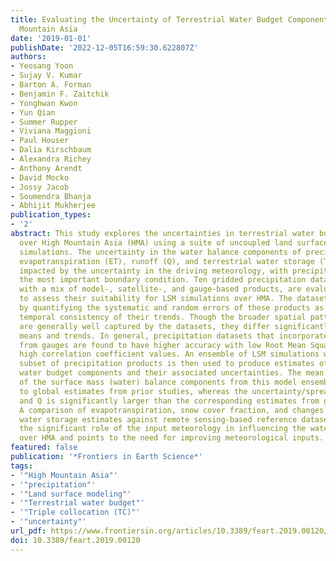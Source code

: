 ```yaml
---
title: Evaluating the Uncertainty of Terrestrial Water Budget Components Over High
  Mountain Asia
date: '2019-01-01'
publishDate: '2022-12-05T16:59:30.622807Z'
authors:
- Yeosang Yoon
- Sujay V. Kumar
- Barton A. Forman
- Benjamin F. Zaitchik
- Yonghwan Kwon
- Yun Qian
- Summer Rupper
- Viviana Maggioni
- Paul Houser
- Dalia Kirschbaum
- Alexandra Richey
- Anthony Arendt
- David Mocko
- Jossy Jacob
- Soumendra Bhanja
- Abhijit Mukherjee
publication_types:
- '2'
abstract: This study explores the uncertainties in terrestrial water budget estimation
  over High Mountain Asia (HMA) using a suite of uncoupled land surface model (LSM)
  simulations. The uncertainty in the water balance components of precipitation (P),
  evapotranspiration (ET), runoff (Q), and terrestrial water storage (TWS) is significantly
  impacted by the uncertainty in the driving meteorology, with precipitation being
  the most important boundary condition. Ten gridded precipitation datasets along
  with a mix of model-, satellite-, and gauge-based products, are evaluated first
  to assess their suitability for LSM simulations over HMA. The datasets are evaluated
  by quantifying the systematic and random errors of these products as well as the
  temporal consistency of their trends. Though the broader spatial patterns of precipitation
  are generally well captured by the datasets, they differ significantly in their
  means and trends. In general, precipitation datasets that incorporate information
  from gauges are found to have higher accuracy with low Root Mean Square Errors and
  high correlation coefficient values. An ensemble of LSM simulations with a selected
  subset of precipitation products is then used to produce estimates of terrestrial
  water budget components and their associated uncertainties. The mean annual estimates
  of the surface mass (water) balance components from this model ensemble are comparable
  to global estimates from prior studies, whereas the uncertainty/spread of P, ET,
  and Q is significantly larger than the corresponding estimates from global studies.
  A comparison of evapotranspiration, snow cover fraction, and changes in terrestrial
  water storage estimates against remote sensing-based reference datasets confirms
  the significant role of the input meteorology in influencing the water budget characterization
  over HMA and points to the need for improving meteorological inputs.
featured: false
publication: '*Frontiers in Earth Science*'
tags:
- '"High Mountain Asia"'
- '"precipitation"'
- '"Land surface modeling"'
- '"Terrestrial water budget"'
- '"Triple collocation (TC)"'
- '"uncertainty"'
url_pdf: https://www.frontiersin.org/articles/10.3389/feart.2019.00120/full
doi: 10.3389/feart.2019.00120
---
```


